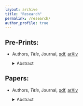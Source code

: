 ```yaml
---
layout: archive
title: "Research"
permalink: /research/
author_profile: true
---
```


Pre-Prints:
-----------

- Authors, *Title*, Journal, [pdf](https://kstoeckl.github.io/files/paper1.pdf), [arXiv](https://www.example.com) <details><summary>Abstract</summary>
  
  Blaaaarggggggggggggggghhh
</details>

Papers:
-------

- Authors, *Title*, Journal, [pdf](https://kstoeckl.github.io/files/paper1.pdf), [arXiv](https://www.example.com) <details><summary>Abstract</summary>
  
  Blaaaarggggggggggggggghhh
</details>
